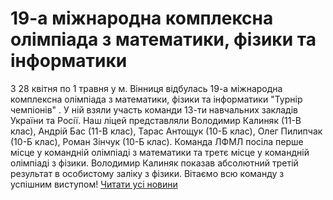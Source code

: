 # 19-а міжнародна комплексна олімпіада з математики, фізики та інформатики
З  28 квітня по 1 травня  у м. Вінниця відбулась  19-а міжнародна комплексна олімпіада з математики, фізики та інформатики "Турнір чемпіонів" . У ній взяли участь команди 13-ти навчальних закладів України та Росії. Наш ліцей представляли Володимир Калиняк (11-В клас), Андрій Бас (11-В клас), Тарас Антощук (10-Б клас), Олег Пилипчак (10-Б клас), Роман Зінчук (10-Б клас). Команда ЛФМЛ посіла  перше місце  у командній олімпіаді з математики та  третє місце у командній олімпіаді з фізики.  Володимир Калиняк показав  абсолютний третій результат  в особистому заліку з фізики. Вітаємо всю команду з успішним виступом!
[Читати усі новини](/news)

